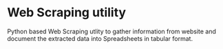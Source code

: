 # Web Scraping utility

Python based Web Scraping utlity to gather information from website and document the extracted data into Spreadsheets in tabular format.
